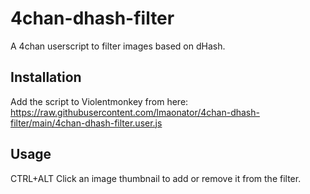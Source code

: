 # 4chan-dhash-filter

A 4chan userscript to filter images based on dHash.

## Installation

Add the script to Violentmonkey from here:
<https://raw.githubusercontent.com/lmaonator/4chan-dhash-filter/main/4chan-dhash-filter.user.js>

## Usage

CTRL+ALT Click an image thumbnail to add or remove it from the filter.
